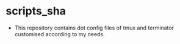 # scripts_sha
* This repository contains dot config files of tmux and terminator
  customised according to my needs.
